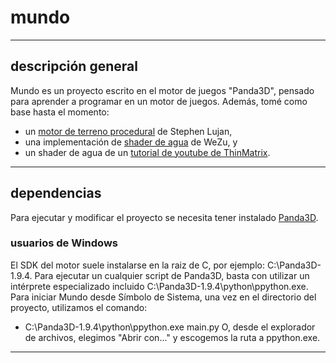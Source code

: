 # mundo

---

## descripción general

Mundo es un proyecto escrito en el motor de juegos "Panda3D", pensado para aprender a programar en un motor de juegos.
Además, tomé como base hasta el momento:
* un [motor de terreno procedural](https://github.com/StephenLujan/Panda-3d-Procedural-Terrain-Engine) de Stephen Lujan,
* una implementación de [shader de agua](https://github.com/wezu/p3d_wave) de WeZu, y 
* un shader de agua de un [tutorial de youtube de ThinMatrix](https://www.youtube.com/playlist?list=PLRIWtICgwaX23jiqVByUs0bqhnalNTNZh).

---

## dependencias

Para ejecutar y modificar el proyecto se necesita tener instalado [Panda3D](https://www.panda3d.org/download.php).
### usuarios de Windows
El SDK del motor suele instalarse en la raiz de C, por ejemplo: C:\Panda3D-1.9.4. Para ejecutar un cualquier script de Panda3D, basta con utilizar un intérprete especializado incluido C:\Panda3D-1.9.4\python\ppython.exe. Para iniciar Mundo desde Símbolo de Sistema, una vez en el directorio del proyecto, utilizamos el comando:
* C:\Panda3D-1.9.4\python\ppython.exe main.py
O, desde el explorador de archivos, elegimos "Abrir con..." y escogemos la ruta a ppython.exe.

---
